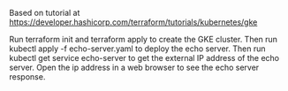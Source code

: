 Based on tutorial at https://developer.hashicorp.com/terraform/tutorials/kubernetes/gke

Run terraform init and terraform apply to create the GKE cluster.
Then run kubectl apply -f echo-server.yaml to deploy the echo server.
Then run kubectl get service echo-server to get the external IP address of the echo server.
Open the ip address in a web browser to see the echo server response.
